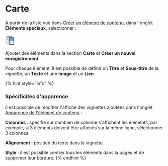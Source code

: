 # Carte

A partir de la liste vue dans [Créer un élément de contenu](../creer-un-element-de-contenu.md), dans l'onglet **Éléments spéciaux**, sélectionner : 

![Groupe de cartes](../../.gitbook/assets/image%20%2821%29.png)

Ajouter des éléments dans la section **Carte** et **Créer un nouvel enregistrement**.

Pour chaque élément, il est possible de définir un **Titre** et **Sous-titre** de la vignette, un **Texte** et une **Image** et un **Lien**.

{% hint style="info" %}
### Spécificités d'apparence

Il est possible de modifier l'affiche des vignettes ajoutées dans l'onglet [Apparence de l'élément de contenu](../apparence-element-de-contenu.md) :

**Colonnes** : spécifie sur combien de colonne s'affichent les éléments, par exemple, si 3 éléments doivent être affichés sur la même ligne, sélectionner 3 colonnes.

**Alignement** : position du texte dans la vignette.

**Style** : il est possible centrer tous les éléments dans la pages et de supprimer leur bordure.
{% endhint %}

